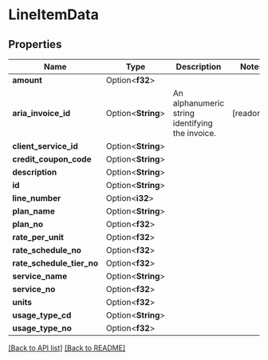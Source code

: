 # LineItemData

## Properties

Name | Type | Description | Notes
------------ | ------------- | ------------- | -------------
**amount** | Option<**f32**> |  | 
**aria_invoice_id** | Option<**String**> | An alphanumeric string identifying the invoice. | [readonly]
**client_service_id** | Option<**String**> |  | 
**credit_coupon_code** | Option<**String**> |  | 
**description** | Option<**String**> |  | 
**id** | Option<**String**> |  | 
**line_number** | Option<**i32**> |  | 
**plan_name** | Option<**String**> |  | 
**plan_no** | Option<**f32**> |  | 
**rate_per_unit** | Option<**f32**> |  | 
**rate_schedule_no** | Option<**f32**> |  | 
**rate_schedule_tier_no** | Option<**f32**> |  | 
**service_name** | Option<**String**> |  | 
**service_no** | Option<**f32**> |  | 
**units** | Option<**f32**> |  | 
**usage_type_cd** | Option<**String**> |  | 
**usage_type_no** | Option<**f32**> |  | 

[[Back to API list]](../README.md#documentation-for-api-endpoints) [[Back to README]](../README.md)


